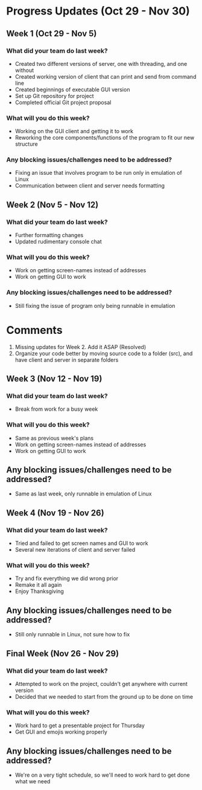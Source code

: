 # Progress Updates (Oct 29 - Nov 30)

## Week 1 (Oct 29 - Nov 5)

### What did your team do last week?
* Created two different versions of server, one with threading, and one without
* Created working version of client that can print and send from command line
* Created beginnings of executable GUI version
* Set up Git repository for project
* Completed official Git project proposal

### What will you do this week?
* Working on the GUI client and getting it to work
* Reworking the core components/functions of the program to fit our new structure

### Any blocking issues/challenges need to be addressed?
* Fixing an issue that involves program to be run only in emulation of Linux
* Communication between client and server needs formatting


## Week 2 (Nov 5 - Nov 12)

### What did your team do last week?
* Further formatting changes
* Updated rudimentary console chat

### What will you do this week?
* Work on getting screen-names instead of addresses
* Work on getting GUI to work

### Any blocking issues/challenges need to be addressed?
* Still fixing the issue of program only being runnable in emulation

# Comments
1. Missing updates for Week 2. Add it ASAP (Resolved)
2. Organize your code better by moving source code to a folder (src), and have client and server in separate folders

## Week 3 (Nov 12 - Nov 19)

### What did your team do last week?
* Break from work for a busy week

### What will you do this week?
* Same as previous week's plans
* Work on getting screen-names instead of addresses
* Work on getting GUI to work

## Any blocking issues/challenges need to be addressed?
* Same as last week, only runnable in emulation of Linux

## Week 4 (Nov 19 - Nov 26)

### What did your team do last week?
* Tried and failed to get screen names and GUI to work
* Several new iterations of client and server failed

### What will you do this week?
* Try and fix everything we did wrong prior
* Remake it all again
* Enjoy Thanksgiving

## Any blocking issues/challenges need to be addressed?
* Still only runnable in Linux, not sure how to fix

## Final Week (Nov 26 - Nov 29)

### What did your team do last week?
* Attempted to work on the project, couldn't get anywhere with current version
* Decided that we needed to start from the ground up to be done on time

### What will you do this week?
* Work hard to get a presentable project for Thursday
* Get GUI and emojis working properly

## Any blocking issues/challenges need to be addressed?
* We're on a very tight schedule, so we'll need to work hard to get done what we need



